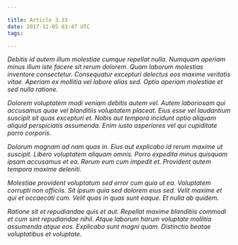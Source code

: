 ```yaml
---

title: Article 3.33
date: 2017-12-05 03:47 UTC
tags: 

---
```





*Debitis id autem illum molestiae cumque repellat nulla. Numquam aperiam minus illum iste facere sit rerum dolorem. Quam laborum molestias inventore consectetur. Consequatur excepturi delectus eos maxime veritatis vitae. Aperiam ex mollitia vel labore alias sed. Optio aperiam molestiae et sed nulla ratione.*

*Dolorem voluptatem modi veniam debitis autem vel. Autem laboriosam qui accusamus quae vel blanditiis voluptatem placeat. Eius esse vel laudantium suscipit sit quas excepturi et. Nobis aut tempora incidunt optio aliquam aliquid perspiciatis assumenda. Enim iusto asperiores vel qui cupiditate porro corporis.*

*Dolorum magnam ad nam quas in. Eius aut explicabo id rerum maxime ut suscipit. Libero voluptatem aliquam omnis. Porro expedita minus quisquam ipsam accusamus et ea. Rerum eum cum impedit et. Provident autem tempora maxime deleniti.*

*Molestiae provident voluptatum sed error cum quia ut ea. Voluptatem corrupti non officiis. Sit ipsum quia sed dolorem eius sed. Velit maxime et qui et occaecati cum. Velit quas in quas sunt eaque. Et nulla ab quidem.*

*Ratione sit et repudiandae quis et aut. Repellat maxime blanditiis commodi et cum sint repudiandae nihil. Atque laborum harum voluptate mollitia assumenda atque eos. Explicabo sunt magni quam. Distinctio beatae voluptatibus et voluptate.*

